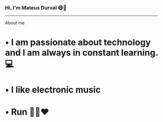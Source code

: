### Hi, I'm Mateus Durval 😄👋
___

<!--
**mateusdurval/mateusdurval** is a ✨ _special_ ✨ repository because its `README.md` (this file) appears on your GitHub profile.

Here are some ideas to get you started:

🔭 I’m currently working on ...
- 🌱 I’m currently learning ...
- 👯 I’m looking to collaborate on ...
- 🤔 I’m looking for help with ...
- 💬 Ask me about ...
- 📫 How to reach me: ...
- 😄 Pronouns: ...
- ⚡ Fun fact: ...
-->

About me

# • I am passionate about technology and I am always in constant learning. 💻
# • I like electronic music
# • Run 🏃‍♂❤

